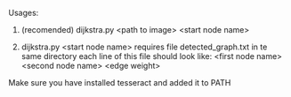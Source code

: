 Usages: 
1. (recomended)
dijkstra.py \<path to image> \<start node name>

2. dijkstra.py \<start node name>
  requires file detected_graph.txt in te same directory
  each line of this file should look like:
  \<first node name> \<second node name> \<edge weight>



Make sure you have installed tesseract and added it to PATH

